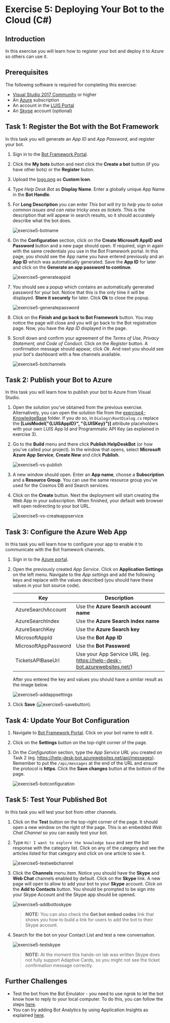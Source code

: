 # Exercise 5: Deploying Your Bot to the Cloud (C#)

## Introduction

In this exercise you will learn how to register your bot and deploy it to Azure so others can use it.

## Prerequisites

The following software is required for completing this exercise:

* [Visual Studio 2017 Community](https://www.visualstudio.com/downloads) or higher
* An [Azure](https://azureinfo.microsoft.com/us-freetrial.html?cr_cc=200744395&wt.mc_id=usdx_evan_events_reg_dev_0_iottour_0_0) subscription
* An account in the [LUIS Portal](https://www.luis.ai)
* An [Skype](https://www.skype.com) account (optional)

## Task 1: Register the Bot with the Bot Framework

In this task you will generate an _App ID_ and _App Password_, and register your bot.

1. Sign in to the [Bot Framework Portal](https://dev.botframework.com).

1. Click the **My bots** button and next click the **Create a bot** button (if you have other bots) or the **Register** buton.

1. Upload the [logo.png](../assets/logo.png) as **Custom Icon**.

1. Type _Help Desk Bot_ as **Display Name**. Enter a globally unique App Name in the **Bot Handle**.

1. For **Long Description** you can enter _This bot will try to help you to solve common issues and can raise tricky ones as tickets_. This is the description that will appear in search results, so it should accurately describe what the bot does.

    ![exercise5-botname](./images/exercise5-botname.png)

1. On the **Configuration** section, click on the **Create Microsoft AppID and Password** button and a new page should open. If required, sign in again with the same credentials you use in the Bot Framework portal. In this page, you should see the App name you have entered previously and an **App ID** which was automatically generated. Save the **App ID** for later and click on the **Generate an app password to continue**.

    ![exercise5-generateappid](./images/exercise5-generateappid.png)

1. You should see a popup which contains an automatically generated password for your bot. Notice that this is the only time it will be displayed. **Store it securely** for later. Click **Ok** to close the popup.

    ![exercise5-generatepassword](./images/exercise5-generatepassword.png)

1. Click on the **Finish and go back to Bot Framework** button. You may notice the page will close and you will go back to the Bot registration page. Now, you have the _App ID_ displayed  in the page.

1. Scroll down and confirm your agreement of the _Terms of Use, Privacy Statement, and Code of Conduct_. Click on the _Register_ button. A confirmation message should appear, click *Ok*. And next you should see your bot's dashboard with a few channels available.

    ![exercise5-botchannels](./images/exercise5-botchannels.png)

## Task 2: Publish your Bot to Azure

In this task you will learn how to publish your bot to Azure from Visual Studio.

1. Open the solution you've obtained from the previous exercise. Alternatively, you can open the solution file from the [exercise4-KnowledgeBase](./exercise4-KnowledgeBase) folder. If you do so, in `Dialogs\RootDialog.cs` replace the **[LuisModel("{LUISAppID}", "{LUISKey}")]** attribute placeholders with your own LUIS App Id and Programmatic API Key (as explained in exercise 3).

1. Go to the **Build** menu and there click **Publish HelpDeskBot** (or how you've called your project). In the window that opens, select **Microsoft Azure App Service**, **Create New** and click **Publish**.

    ![exercise5-vs-publish](./images/exercise5-vs-publish.png)

1. A new window should open. Enter an **App name**, choose a **Subscription** and a **Resource Group**. You can use the same resource group you've used for the Cosmos DB and Search services.

1. Click on the **Create** button. Next the deployment will start creating the Web App in your subscription. When finished, your default web browser will open redirecting to your bot URL.

    ![exercise5-vs-createappservice](./images/exercise5-vs-createappservice.png)

## Task 3: Configure the Azure Web App

In this task you will learn how to configure your app to enable it to communicate with the Bot framework channels.

1. Sign in to the [Azure portal](https://portal.azure.com).

1. Open the previously created _App Service_. Click on **Application Settings** on the left menu. Navigate to the *App settings* and add the following keys and replace with the values described (you should have these values in your bot source code).

    Key | Description |
    ----|-------------|
    AzureSearchAccount | Use the **Azure Search account name** |
    AzureSearchIndex | Use the **Azure Search index name** |
    AzureSearchKey | Use the **Azure Search key** |
    MicrosoftAppId | Use the **Bot App ID** |
    MicrosoftAppPassword | Use the **Bot Password** |
    TicketsAPIBaseUrl | Use your App Service URL (eg. https://help-desk-bot.azurewebsites.net/) |

    After you entered the key and values you should have a similar result as the image below.

    ![exercise5-addappsettings](./images/exercise5-addappsettings.png)

1. Click **Save** (![exercise5-savebutton](./images/exercise5-savebutton.png)).

## Task 4: Update Your Bot Configuration

1. Navigate to [Bot Framework Portal](https://dev.botframework.com). Click on your bot name to edit it.

1. Click on the **Settings** button on the top-right corner of the page.

1. On the _Configuration_ section, type the _App Service URL_ you created on Task 2 (eg. https://help-desk-bot.azurewebsites.net/api/messages). Remember to put the `/api/messages` at the end of the URL and ensure the protocol is **https**. Click the **Save changes** button at the bottom of the page.

    ![exercise5-botconfiguration](./images/exercise5-botconfiguration.png)

## Task 5: Test Your Published Bot

In this task you will test your bot from other channels.

1. Click on the **Test** button on the top-right corner of the page. It should open a new window on the right of the page. This is an embedded _Web Chat Channel_ so you can easily test your bot.

1. Type `Hi! I want to explore the knowledge base` and see the bot response with the category list. Click on any of the category and see the articles listed for that category and click on one article to see it.

    ![exercise5-testwebchannel](./images/exercise5-testwebchannel.png)

1. Click the **Channels** menu item. Notice you should have the **Skype** and **Web Chat** channels enabled by default. Click on the **Skype** link. A new page will open to allow to add your bot to your **Skype** account. Click on the **Add to Contacts** button. You should be prompted to be sign into your Skype Account and the Skype app should be opened.

    ![exercise5-addbottoskype](./images/exercise5-addbottoskype.png)

    > **NOTE:** You can also check the **Get bot embed codes** link that shows you how to build a link for users to add the bot to their Skype account.

1. Search for the bot on your Contact List and test a new conversation.

    ![exercise5-testskype](./images/exercise5-testskype.png)

    > **NOTE:** At the moment this hands-on lab was written Skype does not fully support Adaptive Cards, so you might not see the ticket confirmation message correctly.

## Further Challenges

* Test the bot from the Bot Emulator - you need to use ngrok to let the bot know how to reply to your local computer. To do this, you can follow the steps [here](https://docs.microsoft.com/en-us/bot-framework/debug-bots-emulator#a-idngroka-install-and-configure-ngrok).
* You can try adding Bot Analytics by using Application Insights as explained [here](https://docs.microsoft.com/en-us/bot-framework/portal-analytics-overview).
